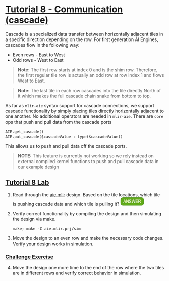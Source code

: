 <!---//===- README.md --------------------------*- Markdown -*-===//
//
// This file is licensed under the Apache License v2.0 with LLVM Exceptions.
// See https://llvm.org/LICENSE.txt for license information.
// SPDX-License-Identifier: Apache-2.0 WITH LLVM-exception
//
// Copyright (C) 2022, Advanced Micro Devices, Inc.
// 
//===----------------------------------------------------------------------===//-->

# <ins>Tutorial 8 - Communication (cascade)</ins>

Cascade is a specialized data transfer between horizontally adjacent tiles in a specific direction depending on the row. For first generation AI Engines, cascades flow in the following way:
* Even rows - East to West
* Odd rows - West to East
> **Note:** The first row starts at index 0 and is the shim row. Therefore, the first regular tile row is actually an odd row at row index 1 and flows West to East. 

> **Note:** The last tile in each row cascades into the tile directly North of it which makes the full cascade chain snake from bottom to top.

As far as  `mlir-aie` syntax support for cascade connections, we support cascade functionality by simply placing tiles directly horizontally adjacent to one another. No additional operators are needed in `mlir-aie`. There are `core` ops that push and pull data from the cascade ports

```
AIE.get_cascade()
AIE.put_cascade($cascadeValue : type($cascadeValue))
```

This allows us to push and pull data off the cascade ports.
> **NOTE:** This feature is currently not working so we rely instead on external compiled kernel functions to push and pull cascade data in our example design

## <ins>Tutorial 8 Lab </ins>

1. Read through the [aie.mlir](aie.mlir) design. Based on the tile locations, which tile is pushing cascade data and which tile is pulling it? <img src="../images/answer1.jpg" title="tile(1,3) is sending cascade data to tile(2,3)" height=25>

2. Verify correct functionality by compiling the design and then simulating the design via make.
    ```
    make; make -C aie.mlir.prj/sim
    ```

3. Move the design to an even row and make the necessary code changes. Verify your design works in simulation.

### <ins>Challenge Exercise</ins>
4. Move the design one more time to the end of the row where the two tiles are in different rows and verify correct behavior in simulation.

